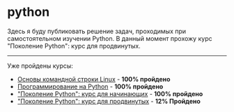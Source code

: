 # python

Здесь я буду публиковать решение задач, проходимых при самостоятельном изучении Python.
В данный момент прохожу курс "Поколение Python": курс для продвинутых.

----------------------------------------------------------------------------------------------------------------------------
Уже пройдены курсы:

- [Основы командной строки Linux](https://ru.hexlet.io/courses/cli-basics) - **100% пройдено**
- [Программирование на Python](https://stepik.org/course/67/syllabus) - **100% пройдено**
- ["Поколение Python": курс для начинающих](https://stepik.org/course/58852/) - **100% пройдено**
- ["Поколение Python": курс для продвинутых](https://stepik.org/course/68343/syllabus) - **12% Пройдено**
